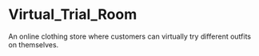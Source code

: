 # Virtual_Trial_Room
An online clothing store where customers can virtually try different outfits on themselves.
